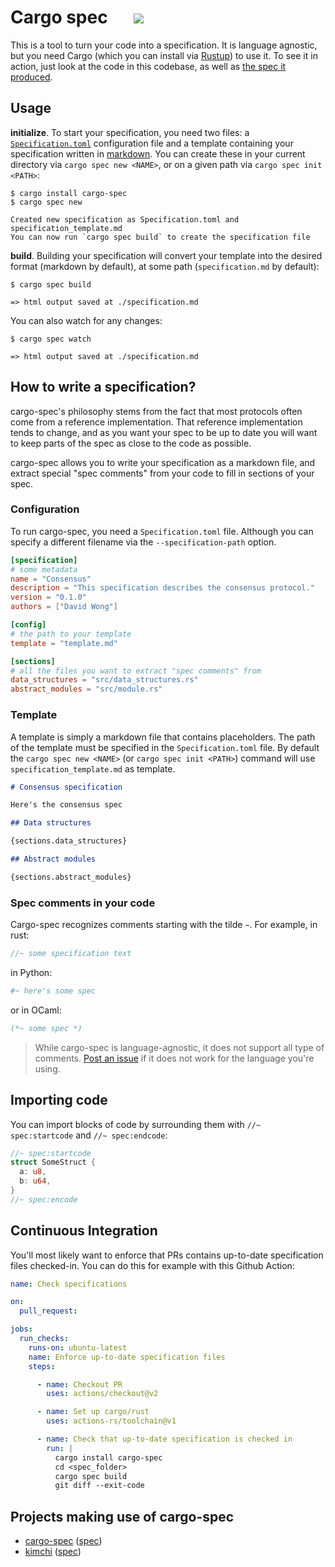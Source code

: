 # Cargo spec &emsp; ![](https://img.shields.io/crates/v/cargo-spec.svg)

This is a tool to turn your code into a specification.
It is language agnostic, but you need Cargo (which you can install via [Rustup](https://rustup.rs/)) to use it.
To see it in action, just look at the code in this codebase, as well as [the spec it produced](https://mimoo.github.io/cargo-specification/).

## Usage

**initialize**. To start your specification, you need two files: a [`Specification.toml`](#configuration) configuration file and a template containing your specification written in [markdown](https://daringfireball.net/projects/markdown/).
You can create these in your current directory via `cargo spec new <NAME>`, or on a given path via `cargo spec init <PATH>`:

```console
$ cargo install cargo-spec
$ cargo spec new

Created new specification as Specification.toml and specification_template.md
You can now run `cargo spec build` to create the specification file
```

**build**. Building your specification will convert your template into the desired format (markdown by default), at some path (`specification.md` by default):

```console
$ cargo spec build

=> html output saved at ./specification.md
```

You can also watch for any changes:

```console
$ cargo spec watch

=> html output saved at ./specification.md
```

## How to write a specification?

cargo-spec's philosophy stems from the fact that most protocols often come from a reference implementation. That reference implementation tends to change, and as you want your spec to be up to date you will want to keep parts of the spec as close to the code as possible.

cargo-spec allows you to write your specification as a markdown file, and extract special "spec comments" from your code to fill in sections of your spec.

### Configuration

To run cargo-spec, you need a `Specification.toml` file.
Although you can specify a different filename via the `--specification-path` option.

```toml
[specification]
# some metadata
name = "Consensus"
description = "This specification describes the consensus protocol."
version = "0.1.0"
authors = ["David Wong"]

[config]
# the path to your template
template = "template.md"

[sections]
# all the files you want to extract "spec comments" from
data_structures = "src/data_structures.rs"
abstract_modules = "src/module.rs"
```

### Template

A template is simply a markdown file that contains placeholders. The path of the template must be specified in the `Specification.toml` file. 
By default the `cargo spec new <NAME>` (or `cargo spec init <PATH>`) command will use `specification_template.md` as template.

```markdown
# Consensus specification

Here's the consensus spec

## Data structures

{sections.data_structures}

## Abstract modules

{sections.abstract_modules}
```

### Spec comments in your code

Cargo-spec recognizes comments starting with the tilde `~`. 
For example, in rust:

```rust
//~ some specification text
```

in Python:

```python
#~ here's some spec
```

or in OCaml:

```ocaml
(*~ some spec *)
```

> While cargo-spec is language-agnostic, it does not support all type of comments. [Post an issue](https://github.com/mimoo/cargo-specification/issues/new) if it does not work for the language you're using.

## Importing code

You can import blocks of code by surrounding them with `//~ spec:startcode` and `//~ spec:endcode`:


```rust
//~ spec:startcode
struct SomeStruct {
  a: u8,
  b: u64,
}
//~ spec:encode
```

## Continuous Integration

You'll most likely want to enforce that PRs contains up-to-date specification files checked-in. 
You can do this for example with this Github Action:

```yml
name: Check specifications

on:
  pull_request:

jobs:
  run_checks:
    runs-on: ubuntu-latest
    name: Enforce up-to-date specification files
    steps:

      - name: Checkout PR
        uses: actions/checkout@v2

      - name: Set up cargo/rust
        uses: actions-rs/toolchain@v1

      - name: Check that up-to-date specification is checked in
        run: |
          cargo install cargo-spec
          cd <spec_folder>
          cargo spec build
          git diff --exit-code
```

## Projects making use of cargo-spec

* [cargo-spec]() ([spec](https://mimoo.github.io/cargo-specification/))
* [kimchi](https://github.com/o1-labs/proof-systems/blob/master/book/specifications/README.md) ([spec](https://o1-labs.github.io/proof-systems/specs/kimchi.html))
